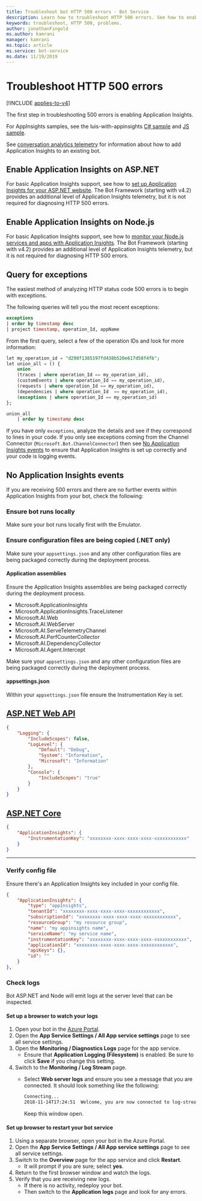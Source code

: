 ```yaml
---
title: Troubleshoot bot HTTP 500 errors - Bot Service
description: Learn how to troubleshoot HTTP 500 errors. See how to enable Application Insights, retrieve information on exceptions, and check logs and configuration files.
keywords: troubleshoot, HTTP 500, problems.
author: jonathanFingold
ms.author: kamrani
manager: kamrani
ms.topic: article
ms.service: bot-service
ms.date: 11/19/2019
---
```


# Troubleshoot HTTP 500 errors

[!INCLUDE [applies-to-v4](includes/applies-to-v4-current.md)]

<!-- Attention writers!!
     1 - When you create a new FAQ, please add the related link to the proper section in bot-service-troubleshoot-index.md.-->

The first step in troubleshooting 500 errors is enabling Application Insights.

For AppInsights samples, see the luis-with-appinsights [C# sample](https://github.com/Microsoft/BotBuilder-Samples/blob/main/samples/csharp_dotnetcore/21.corebot-app-insights/) and [JS sample](https://github.com/Microsoft/BotBuilder-Samples/blob/main/samples/javascript_nodejs/21.corebot-app-insights).

 <!-- qna-with-appinsights ([C# sample](https://github.com/Microsoft/BotBuilder-Samples/tree/master/samples/csharp_dotnetcore/11.qnamaker) / [JS sample](https://github.com/microsoft/BotBuilder-Samples/tree/main/samples/javascript_nodejs/11.qnamaker)) samples demonstrate bots that support Azure Application Insights.-->

See [conversation analytics telemetry](./v4sdk/bot-builder-telemetry.md) for information about how to add Application Insights to an existing bot.

## Enable Application Insights on ASP.NET

For basic Application Insights support, see how to [set up Application Insights for your ASP.NET website](/azure/application-insights/app-insights-asp-net). The Bot Framework (starting with v4.2) provides an additional level of Application Insights telemetry, but it is not required for diagnosing HTTP 500 errors.

## Enable Application Insights on Node.js

For basic Application Insights support, see how to [monitor your Node.js services and apps with Application Insights](/azure/azure-monitor/learn/nodejs-quick-start). The Bot Framework (starting with v4.2) provides an additional level of Application Insights telemetry, but it is not required for diagnosing HTTP 500 errors.

## Query for exceptions

The easiest method of analyzing HTTP status code 500 errors is to begin with exceptions.

The following queries will tell you the most recent exceptions:

```sql
exceptions
| order by timestamp desc
| project timestamp, operation_Id, appName
```

From the first query, select a few of the operation IDs and look for more information:

```sql
let my_operation_id = "d298f1385197fd438b520e617d58f4fb";
let union_all = () {
    union
    (traces | where operation_Id == my_operation_id),
    (customEvents | where operation_Id == my_operation_id),
    (requests | where operation_Id == my_operation_id),
    (dependencies | where operation_Id  == my_operation_id),
    (exceptions | where operation_Id == my_operation_id)
};

union_all
    | order by timestamp desc
```

If you have only `exceptions`, analyze the details and see if they correspond to lines in your code. If you only see exceptions coming from the Channel Connector (`Microsoft.Bot.ChannelConnector`) then see [No Application Insights events](#no-application-insights-events) to ensure that Application Insights is set up correctly and your code is logging events.

## No Application Insights events

If you are receiving 500 errors and there are no further events within Application Insights from your bot, check the following:

### Ensure bot runs locally

Make sure your bot runs locally first with the Emulator.

### Ensure configuration files are being copied (.NET only)

Make sure your `appsettings.json` and any other configuration files are being packaged correctly during the deployment process.

#### Application assemblies

Ensure the Application Insights assemblies are being packaged correctly during the deployment process.

- Microsoft.ApplicationInsights
- Microsoft.ApplicationInsights.TraceListener
- Microsoft.AI.Web
- Microsoft.AI.WebServer
- Microsoft.AI.ServeTelemetryChannel
- Microsoft.AI.PerfCounterCollector
- Microsoft.AI.DependencyCollector
- Microsoft.AI.Agent.Intercept

Make sure your `appsettings.json` and any other configuration files are being packaged correctly during the deployment process.

#### appsettings.json

Within your `appsettings.json` file ensure the Instrumentation Key is set.

## [ASP.NET Web API](#tab/dotnetwebapi)

```json
{
    "Logging": {
        "IncludeScopes": false,
        "LogLevel": {
            "Default": "Debug",
            "System": "Information",
            "Microsoft": "Information"
        },
        "Console": {
            "IncludeScopes": "true"
        }
    }
}
```

## [ASP.NET Core](#tab/dotnetcore)

```json
{
    "ApplicationInsights": {
        "InstrumentationKey": "xxxxxxxx-xxxx-xxxx-xxxx-xxxxxxxxxxxx"
    }
}
```

---

### Verify config file

Ensure there's an Application Insights key included in your config file.

```json
{
    "ApplicationInsights": {
        "type": "appInsights",
        "tenantId": "xxxxxxxx-xxxx-xxxx-xxxx-xxxxxxxxxxxx",
        "subscriptionId": "xxxxxxxx-xxxx-xxxx-xxxx-xxxxxxxxxxxx",
        "resourceGroup": "my resource group",
        "name": "my appinsights name",
        "serviceName": "my service name",
        "instrumentationKey": "xxxxxxxx-xxxx-xxxx-xxxx-xxxxxxxxxxxx",
        "applicationId": "xxxxxxxx-xxxx-xxxx-xxxx-xxxxxxxxxxxx",
        "apiKeys": {},
        "id": ""
    }
},
```

### Check logs

Bot ASP.NET and Node will emit logs at the server level that can be inspected.

#### Set up a browser to watch your logs

1. Open your bot in the [Azure Portal](https://portal.azure.com/).
1. Open the **App Service Settings / All App service settings** page to see all service settings.
1. Open the **Monitoring / Diagnostics Logs** page for the app service.
   - Ensure that **Application Logging (Filesystem)** is enabled. Be sure to click **Save** if you change this setting.
1. Switch to the **Monitoring / Log Stream** page.
   - Select **Web server logs** and ensure you see a message that you are connected. It should look something like the following:

     ```bash
     Connecting...
     2018-11-14T17:24:51  Welcome, you are now connected to log-streaming service.
     ```

     Keep this window open.

#### Set up browser to restart your bot service

1. Using a separate browser, open your bot in the Azure Portal.
1. Open the **App Service Settings / All App service settings** page to see all service settings.
1. Switch to the **Overview** page for the app service and click **Restart**.
   - It will prompt if you are sure; select **yes**.
1. Return to the first browser window and watch the logs.
1. Verify that you are receiving new logs.
   - If there is no activity, redeploy your bot.
   - Then switch to the **Application logs** page and look for any errors.
